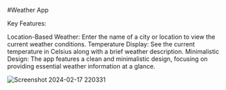 #Weather App

Key Features:

Location-Based Weather: Enter the name of a city or location to view the current weather conditions.
Temperature Display: See the current temperature in Celsius along with a brief weather description.
Minimalistic Design: The app features a clean and minimalistic design, focusing on providing essential weather information at a glance.


![Screenshot 2024-02-17 220331](https://github.com/Subham-0/weather-app/assets/131036089/16fc6393-2084-4826-9b38-07a90d6fc060)

